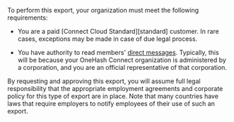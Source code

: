 To perform this export, your organization must meet the following requirements:

- You are a paid [Connect Cloud Standard][standard] customer. In rare cases,
  exceptions may be made in case of due legal process.

- You have authority to read members' [direct messages](/help/direct-messages).
  Typically, this will be because your OneHash Connect organization is administered by a
  corporation, and you are an official representative of that corporation.

By requesting and approving this export, you will assume full legal
responsibility that the appropriate employment agreements and corporate policy
for this type of export are in place. Note that many countries have laws that
require employers to notify employees of their use of such an export.
